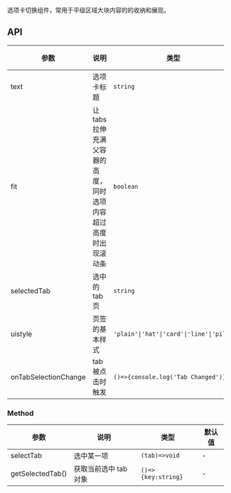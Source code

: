 选项卡切换组件，常用于平级区域大块内容的的收纳和展现。

## API

| 参数 | 说明 | 类型 | 默认值 |
| --- | --- | --- | --- |
| text | 选项卡标题 | `string` | - |
| fit | 让 tabs 拉伸充满父容器的高度，同时选项内容超过高度时出现滚动条 | `boolean` | - |
| selectedTab | 选中的 tab 页 | `string` | - |
| uistyle | 页签的基本样式 | `'plain'\|'hat'\|'card'\|'line'\|'pill'` | plain |
| onTabSelectionChange | tab 被点击时触发 | `()=>{console.log('Tab Changed')}` | - |

### Method

| 参数             | 说明                  | 类型               | 默认值 |
| ---------------- | --------------------- | ------------------ | ------ |
| selectTab        | 选中某一项            | `(tab)=>void`      | -      |
| getSelectedTab() | 获取当前选中 tab 对象 | `()=>{key:string}` | -      |
